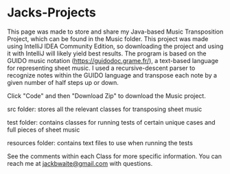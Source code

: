 # Jacks-Projects
This page was made to store and share my Java-based Music Transposition Project, which can be found in the Music folder.
This project was made using IntelliJ IDEA Community Edition, so downloading the project and using it with IntelliJ will likely yield best results.
The program is based on the GUIDO music notation (https://guidodoc.grame.fr/), a text-based language for representing sheet music. 
I used a recursive-descent parser to recognize notes within the GUIDO language and transpose each note by a given number of half steps up or down.

Click "Code" and then "Download Zip" to download the Music project.

src folder: stores all the relevant classes for transposing sheet music

test folder: contains classes for running tests of certain unique cases and full pieces of sheet music

resources folder: contains text files to use when running the tests

See the comments within each Class for more specific information. You can reach me at jackbwaite@gmail.com with questions.
